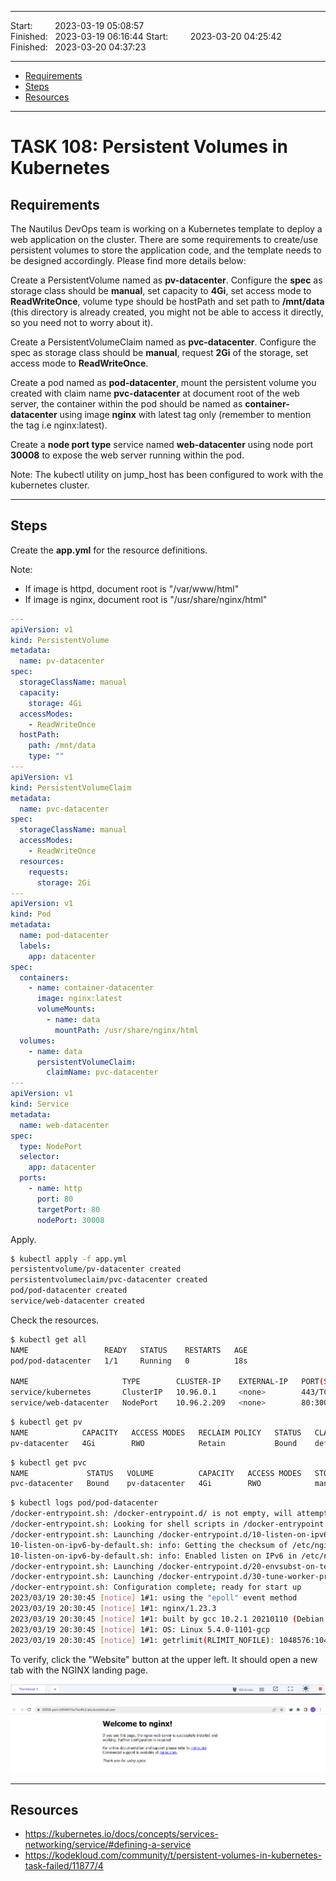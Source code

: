 
------------------------------

Start: &nbsp;&nbsp;&nbsp;&nbsp;&nbsp;&nbsp;&nbsp;&nbsp;2023-03-19 05:08:57  
Finished: &nbsp;&nbsp;2023-03-19 06:16:44
Start: &nbsp;&nbsp;&nbsp;&nbsp;&nbsp;&nbsp;&nbsp;&nbsp;2023-03-20 04:25:42  
Finished: &nbsp;&nbsp;2023-03-20 04:37:23

------------------------------

- [Requirements](#requirements)
- [Steps](#steps)
- [Resources](#resources)

------------------------------

# TASK 108: Persistent Volumes in Kubernetes

## Requirements

The Nautilus DevOps team is working on a Kubernetes template to deploy a web application on the cluster. There are some requirements to create/use persistent volumes to store the application code, and the template needs to be designed accordingly. Please find more details below:

Create a PersistentVolume named as **pv-datacenter**. Configure the **spec** as storage class should be **manual**, set capacity to **4Gi**, set access mode to **ReadWriteOnce**, volume type should be hostPath and set path to **/mnt/data** (this directory is already created, you might not be able to access it directly, so you need not to worry about it).

Create a PersistentVolumeClaim named as **pvc-datacenter**. Configure the spec as storage class should be **manual**, request **2Gi** of the storage, set access mode to **ReadWriteOnce**.

Create a pod named as **pod-datacenter**, mount the persistent volume you created with claim name **pvc-datacenter** at document root of the web server, the container within the pod should be named as **container-datacenter** using image **nginx** with latest tag only (remember to mention the tag i.e nginx:latest).

Create a **node port type** service named **web-datacenter** using node port **30008** to expose the web server running within the pod.

Note: The kubectl utility on jump_host has been configured to work with the kubernetes cluster.

------------------------------

## Steps

Create the **app.yml** for the resource definitions.

Note:

- If image is httpd, document root is "/var/www/html"
- If image is nginx, document root is "/usr/share/nginx/html"

```yaml
---
apiVersion: v1
kind: PersistentVolume
metadata:
  name: pv-datacenter
spec:
  storageClassName: manual
  capacity:
    storage: 4Gi
  accessModes:
    - ReadWriteOnce
  hostPath:
    path: /mnt/data
    type: ""
---
apiVersion: v1
kind: PersistentVolumeClaim
metadata:
  name: pvc-datacenter
spec:
  storageClassName: manual
  accessModes:
    - ReadWriteOnce
  resources:
    requests:
      storage: 2Gi
---
apiVersion: v1
kind: Pod
metadata:
  name: pod-datacenter
  labels: 
    app: datacenter
spec:
  containers:
    - name: container-datacenter
      image: nginx:latest
      volumeMounts:
        - name: data
          mountPath: /usr/share/nginx/html
  volumes:
    - name: data
      persistentVolumeClaim:
        claimName: pvc-datacenter
---
apiVersion: v1
kind: Service
metadata:
  name: web-datacenter
spec:
  type: NodePort
  selector:
    app: datacenter
  ports:
    - name: http
      port: 80
      targetPort: 80
      nodePort: 30008
```
           
Apply. 

```bash
$ kubectl apply -f app.yml
persistentvolume/pv-datacenter created
persistentvolumeclaim/pvc-datacenter created
pod/pod-datacenter created
service/web-datacenter created
```

Check the resources.

```bash
$ kubectl get all
NAME                 READY   STATUS    RESTARTS   AGE
pod/pod-datacenter   1/1     Running   0          18s

NAME                     TYPE        CLUSTER-IP    EXTERNAL-IP   PORT(S)        AGE
service/kubernetes       ClusterIP   10.96.0.1     <none>        443/TCP        54m
service/web-datacenter   NodePort    10.96.2.209   <none>        80:30008/TCP   18s
```
```bash
$ kubectl get pv
NAME            CAPACITY   ACCESS MODES   RECLAIM POLICY   STATUS   CLAIM                    STORAGECLASS   REASON   AGE
pv-datacenter   4Gi        RWO            Retain           Bound    default/pvc-datacenter   manual                  36s 
```
```bash
$ kubectl get pvc
NAME             STATUS   VOLUME          CAPACITY   ACCESS MODES   STORAGECLASS   AGE
pvc-datacenter   Bound    pv-datacenter   4Gi        RWO            manual         50s
```

```bash
$ kubectl logs pod/pod-datacenter
/docker-entrypoint.sh: /docker-entrypoint.d/ is not empty, will attempt to perform configuration
/docker-entrypoint.sh: Looking for shell scripts in /docker-entrypoint.d/
/docker-entrypoint.sh: Launching /docker-entrypoint.d/10-listen-on-ipv6-by-default.sh
10-listen-on-ipv6-by-default.sh: info: Getting the checksum of /etc/nginx/conf.d/default.conf
10-listen-on-ipv6-by-default.sh: info: Enabled listen on IPv6 in /etc/nginx/conf.d/default.conf
/docker-entrypoint.sh: Launching /docker-entrypoint.d/20-envsubst-on-templates.sh
/docker-entrypoint.sh: Launching /docker-entrypoint.d/30-tune-worker-processes.sh
/docker-entrypoint.sh: Configuration complete; ready for start up
2023/03/19 20:30:45 [notice] 1#1: using the "epoll" event method
2023/03/19 20:30:45 [notice] 1#1: nginx/1.23.3
2023/03/19 20:30:45 [notice] 1#1: built by gcc 10.2.1 20210110 (Debian 10.2.1-6) 
2023/03/19 20:30:45 [notice] 1#1: OS: Linux 5.4.0-1101-gcp
2023/03/19 20:30:45 [notice] 1#1: getrlimit(RLIMIT_NOFILE): 1048576:1048576
```

To verify, click the "Website" button at the upper left. It should open a new tab with the NGINX landing page.

![](../Images/task108websitebutton.png)

![](../Images/task108nginxlandingpage.png)

------------------------------

## Resources

- https://kubernetes.io/docs/concepts/services-networking/service/#defining-a-service
- https://kodekloud.com/community/t/persistent-volumes-in-kubernetes-task-failed/11877/4